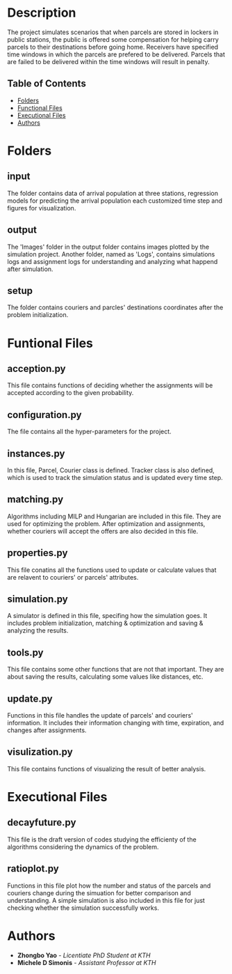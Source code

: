 # Description
The project simulates scenarios that when parcels are stored in lockers in public stations, the public
is offered some compensation for helping carry parcels to their destinations before going home. Receivers
have specified time windows in which the parcels are prefered to be delivered. Parcels that are failed
to be delivered within the time windows will result in penalty.

## Table of Contents
- [Folders](#folders)
- [Functional Files](#functional-files)
- [Executional Files](#executional-files)
- [Authors](#authors)

# Folders
## input
The folder contains data of arrival population at three stations, regression models for predicting the arrival population each customized time
step and figures for visualization.
## output
The 'Images' folder in the output folder contains images plotted by the simulation project. Another folder, named as 'Logs', contains simulations logs and assignment logs for understanding and analyzing what happend after simulation.
## setup
The folder contains couriers and parcles' destinations coordinates after the problem initialization.

# Funtional Files
## acception.py
This file contains functions of deciding whether the assignments will be accepted according to the given probability.
## configuration.py
The file contains all the hyper-parameters for the project.
## instances.py
In this file, Parcel, Courier class is defined. Tracker class is also defined, which is used to track the simulation status and is updated every time step.
## matching.py
Algorithms including MILP and Hungarian are included in this file. They are used for optimizing the problem. After optimization and assignments, whether couriers will accept the offers are also decided in this file.
## properties.py
This file conatins all the functions used to update or calculate values that are relavent to couriers' or parcels' attributes.
## simulation.py
A simulator is defined in this file, specifing how the simulation goes. It includes problem initialization, matching & optimization and saving & analyzing the results.
## tools.py
This file contains some other functions that are not that important. They are about saving the results, calculating some values like distances, etc.
## update.py
Functions in this file handles the update of parcels' and couriers' information. It includes their information changing with time, expiration, and changes after assignments.
## visulization.py
This file contains functions of visualizing the result of better analysis.

# Executional Files
## decayfuture.py
This file is the draft version of codes studying the efficienty of the algorithms considering the dynamics of the problem. 
## ratioplot.py
Functions in this file plot how the number and status of the parcels and couriers change during the simuation for better comparison and understanding. A simple simulation is also included in this file for just checking whether the simulation successfully works.

# Authors
- **Zhongbo Yao** - *Licentiate PhD Student at KTH*
- **Michele D Simonis** - *Assistant Professor at KTH* 